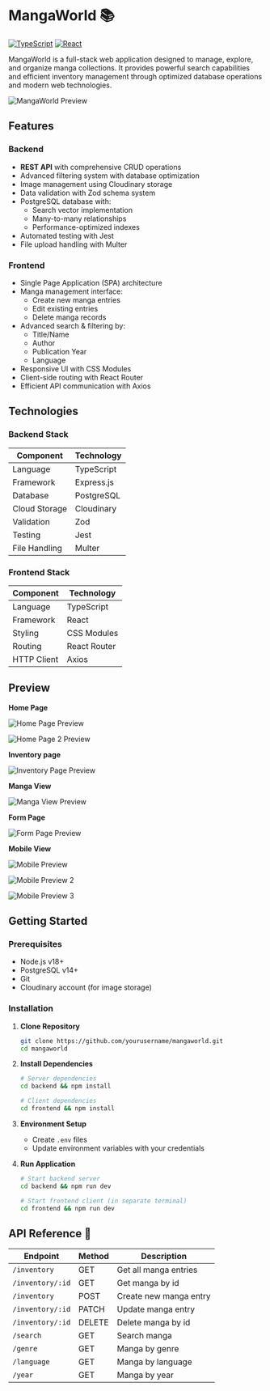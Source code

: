 # MangaWorld 📚

[![TypeScript](https://img.shields.io/badge/TypeScript-4.9.5-blue.svg)](https://www.typescriptlang.org/)
[![React](https://img.shields.io/badge/React-18.2.0-blue.svg)](https://react.dev/)

MangaWorld is a full-stack web application designed to manage, explore, and organize manga collections. It provides powerful search capabilities and efficient inventory management through optimized database operations and modern web technologies.

![MangaWorld Preview](/path-to-your-screenshot.png)

## Features

### Backend

- **REST API** with comprehensive CRUD operations
- Advanced filtering system with database optimization
- Image management using Cloudinary storage
- Data validation with Zod schema system
- PostgreSQL database with:
  - Search vector implementation
  - Many-to-many relationships
  - Performance-optimized indexes
- Automated testing with Jest
- File upload handling with Multer

### Frontend

- Single Page Application (SPA) architecture
- Manga management interface:
  - Create new manga entries
  - Edit existing entries
  - Delete manga records
- Advanced search & filtering by:
  - Title/Name
  - Author
  - Publication Year
  - Language
- Responsive UI with CSS Modules
- Client-side routing with React Router
- Efficient API communication with Axios

## Technologies

### Backend Stack

| Component     | Technology |
| ------------- | ---------- |
| Language      | TypeScript |
| Framework     | Express.js |
| Database      | PostgreSQL |
| Cloud Storage | Cloudinary |
| Validation    | Zod        |
| Testing       | Jest       |
| File Handling | Multer     |

### Frontend Stack

| Component   | Technology   |
| ----------- | ------------ |
| Language    | TypeScript   |
| Framework   | React        |
| Styling     | CSS Modules  |
| Routing     | React Router |
| HTTP Client | Axios        |

## Preview
**Home Page**

![Home Page Preview](./docs/images/home-01.png)

![Home Page 2 Preview](./docs/images/home-02.png.png)

**Inventory page**

![Inventory Page Preview](./docs/images/inventory-01.png)

**Manga View**

![Manga View Preview](./docs/images/manga-01.png)

**Form Page**

![Form Page Preview](./docs/images/form-01.png)

**Mobile View**

![Mobile Preview](./docs/images/mobile-01.png)

![Mobile Preview 2](./docs/images/mobile-02.png)

![Mobile Preview 3](./docs/images/mobile-03.png)

## Getting Started

### Prerequisites

- Node.js v18+
- PostgreSQL v14+
- Git
- Cloudinary account (for image storage)

### Installation

1. **Clone Repository**

   ```bash
   git clone https://github.com/yourusername/mangaworld.git
   cd mangaworld
   ```

2. **Install Dependencies**

   ```bash
   # Server dependencies
   cd backend && npm install

   # Client dependencies
   cd frontend && npm install
   ```

3. **Environment Setup**

   - Create `.env` files
   - Update environment variables with your credentials

4. **Run Application**

   ```bash
   # Start backend server
   cd backend && npm run dev

   # Start frontend client (in separate terminal)
   cd frontend && npm run dev
   ```

## API Reference 📡

| Endpoint         | Method | Description            |
| ---------------- | ------ | ---------------------- |
| `/inventory`     | GET    | Get all manga entries  |
| `/inventory/:id` | GET    | Get manga by id        |
| `/inventory`     | POST   | Create new manga entry |
| `/inventory/:id` | PATCH  | Update manga entry     |
| `/inventory/:id` | DELETE | Delete manga by id     |
| `/search`        | GET    | Search manga           |
| `/genre`         | GET    | Manga by genre         |
| `/language`      | GET    | Manga by language      |
| `/year`          | GET    | Manga by year          |
